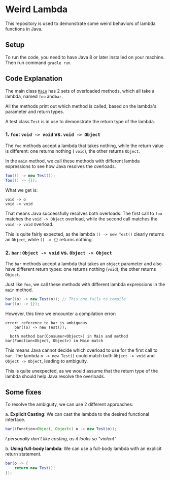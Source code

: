 # Weird Lambda

This repository is used to demonstrate some weird behaviors of lambda functions in Java.

## Setup

To run the code, you need to have Java 8 or later installed on your machine. Then run command `gradle run`.

## Code Explanation

The main class [`Main`](src/main/java/cool/muyucloud/lambda/Main.java) has 2 sets of overloaded methods, which all take
a lambda, named `foo` and`bar`.

All the methods print out which method is called, based on the lambda's parameter and return types.

A test class `Test` is in use to demonstrate the return type of the lambda.

### 1. `foo`: `void -> void` vs. `void -> Object`

The `foo` methods accept a lambda that takes nothing, while the return value is different: one returns nothing (
`void`), the other returns `Object`.

In the `main` method, we call these methods with different lambda expressions to see how Java resolves the overloads.

```java
foo(() -> new Test());
foo(() -> {});
```

What we get is:

```log
void -> o
void -> void
```

That means Java successfully resolves both overloads. The first call to `foo` matches the `void -> Object` overload,
while the second call matches the `void -> void` overload.

This is quite fairly expected, as the lambda `() -> new Test()` clearly returns an `Object`, while
`() -> {}` returns nothing.

### 2. `bar`: `Object -> void` vs. `Object -> Object`

The `bar` methods accept a lambda that takes an `object` parameter and also have different return types: one returns
nothing (`void`), the other returns `Object`.

Just like `foo`, we call these methods with different lambda expressions in the `main` method.

```java
bar((o) -> new Test(o)); // This one fails to compile
bar((o) -> {});
```

However, this time we encounter a compilation error:

```log
error: reference to bar is ambiguous
    bar((o) -> new Test());
    ^
  both method bar(Consumer<Object>) in Main and method bar(Function<Object, Object>) in Main match
```

This means Java cannot decide which overload to use for the first call to `bar`. The lambda `o -> new Test()` could 
match both `Object -> void` and `Object -> Object`, leading to ambiguity.

This is quite unexpected, as we would assume that the return type of the lambda should help Java resolve the overloads.

## Some fixes

To resolve the ambiguity, we can use 2 different approaches:

a. **Explicit Casting**: We can cast the lambda to the desired functional interface.

```java
bar((Function<Object, Object>) o -> new Test(o));
```
*I personally don't like casting, as it looks so "violent"*

b. **Using full-body lambda**: We can use a full-body lambda with an explicit return statement.

```java
bar(o -> {
    return new Test();
});
```